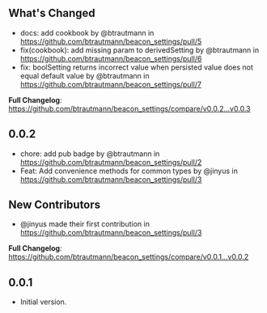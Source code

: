## What's Changed
* docs: add cookbook by @btrautmann in https://github.com/btrautmann/beacon_settings/pull/5
* fix(cookbook): add missing param to derivedSetting by @btrautmann in https://github.com/btrautmann/beacon_settings/pull/6
* fix: boolSetting returns incorrect value when persisted value does not equal default value by @btrautmann in https://github.com/btrautmann/beacon_settings/pull/7

**Full Changelog**: https://github.com/btrautmann/beacon_settings/compare/v0.0.2...v0.0.3

## 0.0.2

* chore: add pub badge by @btrautmann in https://github.com/btrautmann/beacon_settings/pull/2
* Feat: Add convenience methods for common types by @jinyus in https://github.com/btrautmann/beacon_settings/pull/3

## New Contributors
* @jinyus made their first contribution in https://github.com/btrautmann/beacon_settings/pull/3

**Full Changelog**: https://github.com/btrautmann/beacon_settings/compare/v0.0.1...v0.0.2

## 0.0.1

- Initial version.
